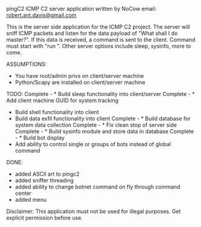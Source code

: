 pingC2 ICMP C2 server application
written by NoCow 
email: robert.ant.davis@gmail.com

This is the server side application for the ICMP C2 project. The server will sniff ICMP packets and listen for the 
data payload of "What shall I do master?". If this data is received, a command is sent to the client. Command must 
start with "run <command>". Other server options include sleep, sysinfo, more to come.

ASSUMPTIONS:
* You have root/admin privs on client/server machine
* Python/Scapy are installed on client/server machine


TODO:
Complete - * Build sleep functionality into client/server
Complete - * Add client machine GUID for system tracking
* Build shell functionality into client
* Build data exfil functionality into client
Complete - * Build database for system data collection
Complete - * Fix clean stop of server side 
Complete - * Build sysinfo module and store data in database
Complete - * Build bot display
* Add ability to control single or groups of bots instead of global command


DONE:
* added ASCII art to pingc2
* added sniffer threading
* added ability to change botnet command on fly through command center
* added menu

Disclaimer: This application must not be used for illegal purposes. Get explicit permission before use.
